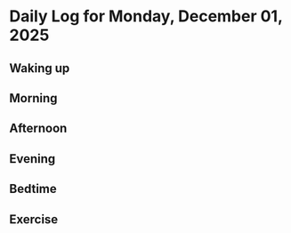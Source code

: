 # Daily Log for Monday, December 01, 2025

## Waking up

## Morning

## Afternoon

## Evening

## Bedtime

## Exercise
